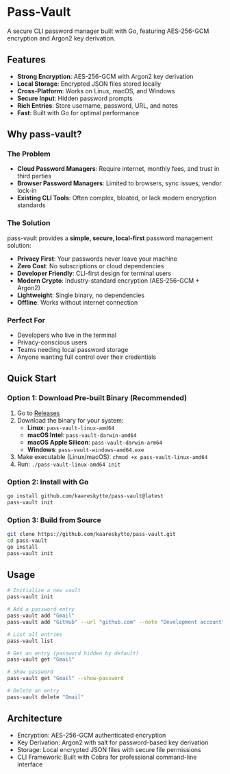 # Pass-Vault

A secure CLI password manager built with Go, featuring AES-256-GCM encryption and Argon2 key derivation.

## Features

- **Strong Encryption**: AES-256-GCM with Argon2 key derivation
- **Local Storage**: Encrypted JSON files stored locally
- **Cross-Platform**: Works on Linux, macOS, and Windows
- **Secure Input**: Hidden password prompts
- **Rich Entries**: Store username, password, URL, and notes
- **Fast**: Built with Go for optimal performance

## Why pass-vault?

### The Problem
- **Cloud Password Managers**: Require internet, monthly fees, and trust in third parties
- **Browser Password Managers**: Limited to browsers, sync issues, vendor lock-in
- **Existing CLI Tools**: Often complex, bloated, or lack modern encryption standards

### The Solution
pass-vault provides a **simple, secure, local-first** password management solution:

- **Privacy First**: Your passwords never leave your machine
- **Zero Cost**: No subscriptions or cloud dependencies  
- **Developer Friendly**: CLI-first design for terminal users
- **Modern Crypto**: Industry-standard encryption (AES-256-GCM + Argon2)
- **Lightweight**: Single binary, no dependencies
- **Offline**: Works without internet connection

### Perfect For
- Developers who live in the terminal
- Privacy-conscious users
- Teams needing local password storage
- Anyone wanting full control over their credentials

## Quick Start

### Option 1: Download Pre-built Binary (Recommended)

1. Go to [Releases](https://github.com/kaareskytte/pass-vault/releases)
2. Download the binary for your system:
   - **Linux**: `pass-vault-linux-amd64`
   - **macOS Intel**: `pass-vault-darwin-amd64`  
   - **macOS Apple Silicon**: `pass-vault-darwin-arm64`
   - **Windows**: `pass-vault-windows-amd64.exe`
3. Make executable (Linux/macOS): `chmod +x pass-vault-linux-amd64`
4. Run: `./pass-vault-linux-amd64 init`

### Option 2: Install with Go

```bash
go install github.com/kaareskytte/pass-vault@latest
pass-vault init
```

### Option 3: Build from Source

```bash
git clone https://github.com/kaareskytte/pass-vault.git
cd pass-vault
go install
pass-vault init
```

## Usage

```bash
# Initialize a new vault
pass-vault init

# Add a password entry
pass-vault add "Gmail"
pass-vault add "GitHub" --url "github.com" --note "Development account"

# List all entries
pass-vault list

# Get an entry (password hidden by default)
pass-vault get "Gmail"

# Show password
pass-vault get "Gmail" --show-password

# Delete an entry
pass-vault delete "Gmail"
```

## Architecture

- Encryption: AES-256-GCM authenticated encryption
- Key Derivation: Argon2 with salt for password-based key derivation
- Storage: Local encrypted JSON files with secure file permissions
- CLI Framework: Built with Cobra for professional command-line interface

